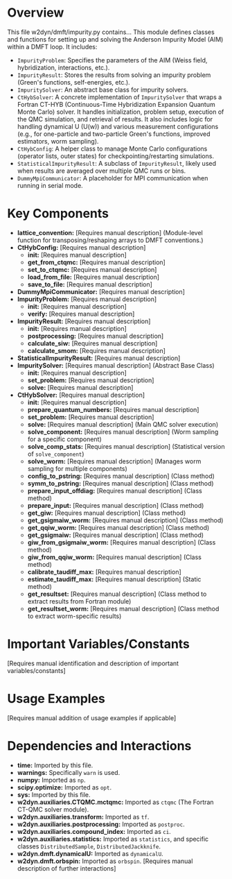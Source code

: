 # Overview

This file w2dyn/dmft/impurity.py contains...
This module defines classes and functions for setting up and solving the Anderson Impurity Model (AIM) within a DMFT loop. It includes:
- `ImpurityProblem`: Specifies the parameters of the AIM (Weiss field, hybridization, interactions, etc.).
- `ImpurityResult`: Stores the results from solving an impurity problem (Green's functions, self-energies, etc.).
- `ImpuritySolver`: An abstract base class for impurity solvers.
- `CtHybSolver`: A concrete implementation of `ImpuritySolver` that wraps a Fortran CT-HYB (Continuous-Time Hybridization Expansion Quantum Monte Carlo) solver. It handles initialization, problem setup, execution of the QMC simulation, and retrieval of results. It also includes logic for handling dynamical U (U(w)) and various measurement configurations (e.g., for one-particle and two-particle Green's functions, improved estimators, worm sampling).
- `CtHybConfig`: A helper class to manage Monte Carlo configurations (operator lists, outer states) for checkpointing/restarting simulations.
- `StatisticalImpurityResult`: A subclass of `ImpurityResult`, likely used when results are averaged over multiple QMC runs or bins.
- `DummyMpiCommunicator`: A placeholder for MPI communication when running in serial mode.

# Key Components

- **lattice_convention:** [Requires manual description] (Module-level function for transposing/reshaping arrays to DMFT conventions.)
- **CtHybConfig:** [Requires manual description]
  - **__init__:** [Requires manual description]
  - **get_from_ctqmc:** [Requires manual description]
  - **set_to_ctqmc:** [Requires manual description]
  - **load_from_file:** [Requires manual description]
  - **save_to_file:** [Requires manual description]
- **DummyMpiCommunicator:** [Requires manual description]
- **ImpurityProblem:** [Requires manual description]
  - **__init__:** [Requires manual description]
  - **verify:** [Requires manual description]
- **ImpurityResult:** [Requires manual description]
  - **__init__:** [Requires manual description]
  - **postprocessing:** [Requires manual description]
  - **calculate_siw:** [Requires manual description]
  - **calculate_smom:** [Requires manual description]
- **StatisticalImpurityResult:** [Requires manual description]
- **ImpuritySolver:** [Requires manual description] (Abstract Base Class)
  - **__init__:** [Requires manual description]
  - **set_problem:** [Requires manual description]
  - **solve:** [Requires manual description]
- **CtHybSolver:** [Requires manual description]
  - **__init__:** [Requires manual description]
  - **prepare_quantum_numbers:** [Requires manual description]
  - **set_problem:** [Requires manual description]
  - **solve:** [Requires manual description] (Main QMC solver execution)
  - **solve_component:** [Requires manual description] (Worm sampling for a specific component)
  - **solve_comp_stats:** [Requires manual description] (Statistical version of `solve_component`)
  - **solve_worm:** [Requires manual description] (Manages worm sampling for multiple components)
  - **config_to_pstring:** [Requires manual description] (Class method)
  - **symm_to_pstring:** [Requires manual description] (Class method)
  - **prepare_input_offdiag:** [Requires manual description] (Class method)
  - **prepare_input:** [Requires manual description] (Class method)
  - **get_giw:** [Requires manual description] (Class method)
  - **get_gsigmaiw_worm:** [Requires manual description] (Class method)
  - **get_qqiw_worm:** [Requires manual description] (Class method)
  - **get_gsigmaiw:** [Requires manual description] (Class method)
  - **giw_from_gsigmaiw_worm:** [Requires manual description] (Class method)
  - **giw_from_qqiw_worm:** [Requires manual description] (Class method)
  - **calibrate_taudiff_max:** [Requires manual description]
  - **estimate_taudiff_max:** [Requires manual description] (Static method)
  - **get_resultset:** [Requires manual description] (Class method to extract results from Fortran module)
  - **get_resultset_worm:** [Requires manual description] (Class method to extract worm-specific results)

# Important Variables/Constants

[Requires manual identification and description of important variables/constants]

# Usage Examples

[Requires manual addition of usage examples if applicable]

# Dependencies and Interactions

- **time:** Imported by this file.
- **warnings:** Specifically `warn` is used.
- **numpy:** Imported as `np`.
- **scipy.optimize:** Imported as `opt`.
- **sys:** Imported by this file.
- **w2dyn.auxiliaries.CTQMC.mctqmc:** Imported as `ctqmc` (The Fortran CT-QMC solver module).
- **w2dyn.auxiliaries.transform:** Imported as `tf`.
- **w2dyn.auxiliaries.postprocessing:** Imported as `postproc`.
- **w2dyn.auxiliaries.compound_index:** Imported as `ci`.
- **w2dyn.auxiliaries.statistics:** Imported as `statistics`, and specific classes `DistributedSample`, `DistributedJackknife`.
- **w2dyn.dmft.dynamicalU:** Imported as `dynamicalU`.
- **w2dyn.dmft.orbspin:** Imported as `orbspin`.
[Requires manual description of further interactions]
